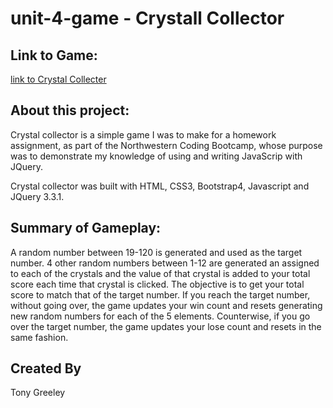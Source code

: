 # unit-4-game - Crystall Collector

## Link to Game:
[link to Crystal Collecter](https://tonythetiger323.github.io/unit-4-game/)

## About this project:
Crystal collector is a simple game I was to make for a homework assignment, as part of the Northwestern Coding Bootcamp, whose purpose was to demonstrate my knowledge of using and writing JavaScrip with JQuery.

Crystal collector was built with HTML, CSS3, Bootstrap4, Javascript and JQuery 3.3.1.

## Summary of Gameplay:
A random number between 19-120 is generated and used as the target number. 4 other random numbers between 1-12 are generated an assigned to each of the crystals and the value of that crystal is added to your total score each time that crystal is clicked. The objective is to get your total score to match that of the target number. If you reach the target number, without going over, the game updates your win count and resets generating new random numbers for each of the 5 elements. Counterwise, if you go over the target number, the game updates your lose count and resets in the same fashion.

## Created By
Tony Greeley
